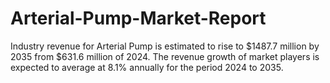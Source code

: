 # Arterial-Pump-Market-Report
Industry revenue for Arterial Pump is estimated to rise to $1487.7 million by 2035 from $631.6 million of 2024. The revenue growth of market players is expected to average at 8.1% annually for the period 2024 to 2035.
